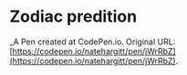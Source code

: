 # Zodiac predition
 _A Pen created at CodePen.io. Original URL: [https://codepen.io/natehargitt/pen/jWrRbZ](https://codepen.io/natehargitt/pen/jWrRbZ).

 